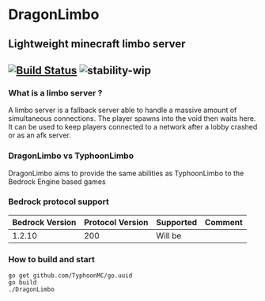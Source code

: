 # DragonLimbo
## Lightweight minecraft limbo server

[![Build Status](https://travis-ci.org/TyphoonMC/TyphoonLimbo.svg?branch=master)](https://travis-ci.org/TyphoonMC/TyphoonLimbo)
![stability-wip](https://img.shields.io/badge/stability-work_in_progress-lightgrey.svg)
----
### What is a limbo server ?
A limbo server is a fallback server able to handle a massive amount of simultaneous connections. The player spawns into the void then waits here. It can be used to keep players connected to a network after a lobby crashed or as an afk server.

### DragonLimbo vs TyphoonLimbo
DragonLimbo aims to provide the same abilities as TyphoonLimbo to the Bedrock Engine based games

### Bedrock protocol support

| Bedrock Version   | Protocol Version | Supported | Comment |
|-------------------|------------------|-----------|---------|
| 1.2.10            | 200              | Will be   |         |

### How to build and start
```shell
go get github.com/TyphoonMC/go.uuid
go build
./DragonLimbo
```